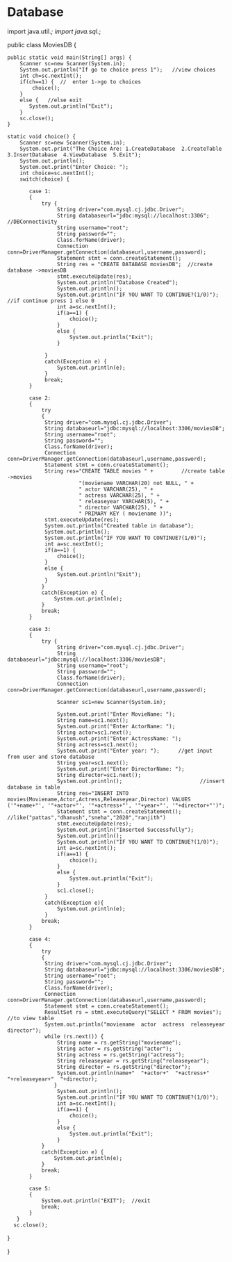 # Database
import java.util.*;
import java.sql.*;

public class MoviesDB {

	public static void main(String[] args) {
		Scanner sc=new Scanner(System.in);
		System.out.println("If go to choice press 1");   //view choices
		int ch=sc.nextInt();
		if(ch==1) {  //  enter 1->go to choices
			choice();
		}
		else {   //else exit
	       System.out.println("Exit");
	    }
		sc.close();
    }

	static void choice() {
		Scanner sc=new Scanner(System.in);
		System.out.print("The Choice Are: 1.CreateDatabase  2.CreateTable  3.InsertDatabase  4.ViewDatabase  5.Exit");
		System.out.println();
		System.out.print("Enter Choice: ");   
		int choice=sc.nextInt();
		switch(choice) {
		  
		   case 1:
		   {
			   try {
					String driver="com.mysql.cj.jdbc.Driver";
					String databaseurl="jdbc:mysql://localhost:3306"; //DBConnectivity
					String username="root";
					String password="";
					Class.forName(driver);
					Connection conn=DriverManager.getConnection(databaseurl,username,password);
					Statement stmt = conn.createStatement();
					String res = "CREATE DATABASE moviesDB";  //create database ->moviesDB
			        stmt.executeUpdate(res);
			        System.out.println("Database Created");
			        System.out.println();
			        System.out.println("IF YOU WANT TO CONTINUE?(1/0)"); //if continue press 1 else 0
			        int a=sc.nextInt();
			        if(a==1) {
			        	choice();
			        }
			        else {
			        	System.out.println("Exit");
			        }
			        
				}
				catch(Exception e) {
					System.out.println(e);
				}
			    break;
		   }
		   
		   case 2:
		   {
			   try
			   {
			    String driver="com.mysql.cj.jdbc.Driver";
				String databaseurl="jdbc:mysql://localhost:3306/moviesDB";
				String username="root";
				String password="";
				Class.forName(driver);
				Connection conn=DriverManager.getConnection(databaseurl,username,password);
				Statement stmt = conn.createStatement();
				String res="CREATE TABLE movies " +         //create table ->movies
		                   "(moviename VARCHAR(20) not NULL, " +
		                   " actor VARCHAR(25), " + 
		                   " actress VARCHAR(25), " + 
		                   " releaseyear VARCHAR(5), " + 
		                   " director VARCHAR(25), " +                       
		                   " PRIMARY KEY ( moviename ))";
				stmt.executeUpdate(res);
				System.out.println("Created table in database");
				System.out.println();
				System.out.println("IF YOU WANT TO CONTINUE?(1/0)");
				int a=sc.nextInt();
		        if(a==1) {
		        	choice();
		        }
		        else {
		        	System.out.println("Exit");
		        }
			   }
			   catch(Exception e) {
				   System.out.println(e);
			   }
			   break;
		   }
		   
		   case 3:
		   {
			   try {
					String driver="com.mysql.cj.jdbc.Driver";
					String databaseurl="jdbc:mysql://localhost:3306/moviesDB";
					String username="root";
					String password="";
					Class.forName(driver);
					Connection conn=DriverManager.getConnection(databaseurl,username,password);
					
					Scanner sc1=new Scanner(System.in);
					
					System.out.print("Enter MovieName: ");
					String name=sc1.next();
					System.out.print("Enter ActorName: ");
					String actor=sc1.next();
					System.out.print("Enter ActressName: ");
					String actress=sc1.next();
					System.out.print("Enter year: ");      //get input from user and store database
					String year=sc1.next();
					System.out.print("Enter DirectorName: ");
					String director=sc1.next();
					System.out.println();                         //insert database in table
					String res="INSERT INTO movies(Moviename,Actor,Actress,Releaseyear,Director) VALUES ('"+name+"', '"+actor+"', '"+actress+"', '"+year+"', '"+director+"')";
					Statement stmt = conn.createStatement();       //like("pattas","dhanush","sneha","2020","ranjith")
					stmt.executeUpdate(res);
					System.out.println("Inserted Successfully"); 
					System.out.println();
					System.out.println("IF YOU WANT TO CONTINUE?(1/0)");
					int a=sc.nextInt();
			        if(a==1) {
			        	choice();
			        }
			        else {
			        	System.out.println("Exit");
			        }
			        sc1.close();
				}
				catch(Exception e){
					System.out.println(e);
				}
			   break;
		   }
		   
		   case 4:
		   {
			   try
			   {
			    String driver="com.mysql.cj.jdbc.Driver";
				String databaseurl="jdbc:mysql://localhost:3306/moviesDB";
				String username="root";
				String password="";
				Class.forName(driver);
				Connection conn=DriverManager.getConnection(databaseurl,username,password);
				Statement stmt = conn.createStatement(); 
				ResultSet rs = stmt.executeQuery("SELECT * FROM movies");  //to view table
		        System.out.println("moviename  actor  actress  releaseyear  director");
		        while (rs.next()) {
		            String name = rs.getString("moviename");
		            String actor = rs.getString("actor");
		            String actress = rs.getString("actress");
		            String releaseyear = rs.getString("releaseyear");
		            String director = rs.getString("director");
		            System.out.println(name+"  "+actor+"  "+actress+"  "+releaseyear+"  "+director);
		           }
		            System.out.println();
		            System.out.println("IF YOU WANT TO CONTINUE?(1/0)");
		            int a=sc.nextInt();
			        if(a==1) {
			        	choice();
			        }
			        else {
			        	System.out.println("Exit");
			        }
		       }
			   catch(Exception e) {
				   System.out.println(e);
			   }
			   break;
		   }
		   
		   case 5:
		   {
			   System.out.println("EXIT");  //exit
			   break;
		   }
	   }
	  sc.close();
}
		
}	
